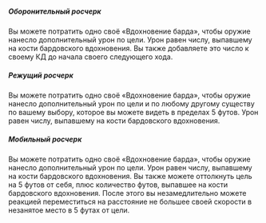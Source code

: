 
##### Оборонительный росчерк
Вы можете потратить одно своё «Вдохновение барда», чтобы оружие нанесло дополнительный урон по цели. Урон равен числу, выпавшему на кости бардовского вдохновения. Вы также добавляете это число к своему КД до начала своего следующего хода.

##### Режущий росчерк
Вы можете потратить одно своё «Вдохновение барда», чтобы оружие нанесло дополнительный урон по цели и по любому другому существу по вашему выбору, которое вы можете видеть в пределах 5 футов. Урон равен числу, выпавшему на кости бардовского вдохновения.

##### Мобильный росчерк
Вы можете потратить одно своё «Вдохновение барда», чтобы оружие нанесло дополнительный урон по цели. Урон равен числу, выпавшему на кости бардовского вдохновения. Вы также можете оттолкнуть цель на 5 футов от себя, плюс количество футов, выпавшее на кости бардовского вдохновения. После этого вы незамедлительно можете реакцией переместиться на расстояние не большее своей скорости в незанятое место в 5 футах от цели.

